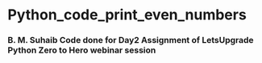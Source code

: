 # Python_code_print_even_numbers
### B. M. Suhaib Code done for Day2 Assignment of LetsUpgrade Python Zero to Hero webinar session

